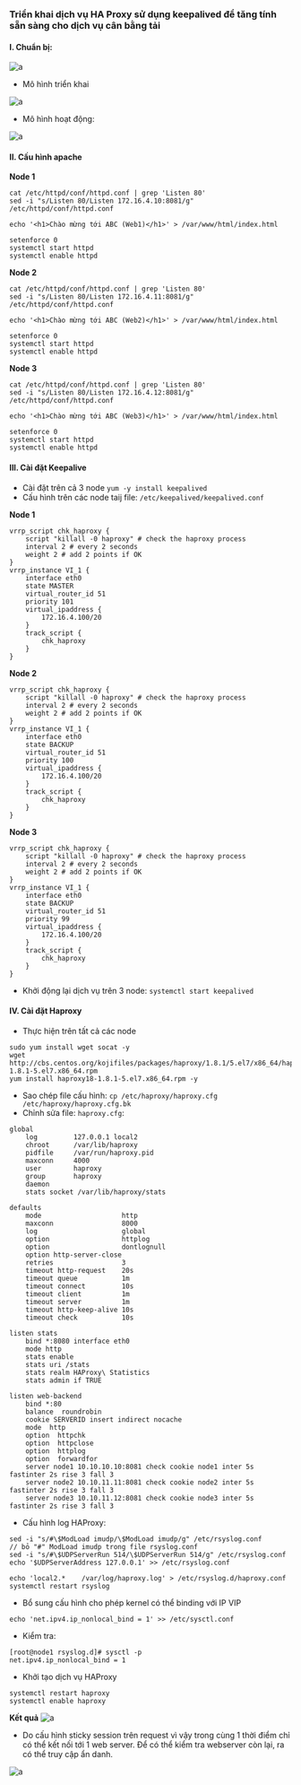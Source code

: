 ### Triển khai dịch vụ HA Proxy sử dụng keepalived để tăng tính sẵn sàng cho dịch vụ cân bằng tải

#### I. Chuẩn bị:

![a](https://f7-zpcloud.zdn.vn/6381282968876595732/8df278fe23dfe781bece.jpg)

- Mô hình triển khai

![a](https://f6-zpcloud.zdn.vn/2586232007661372173/4bf1a03e291fed41b40e.jpg)

- Mô hình hoạt động:

![a](https://f5-zpcloud.zdn.vn/8736146964245786753/f52661a8de891ad74398.jpg)

#### II. Cấu hình apache

**Node 1**
```
cat /etc/httpd/conf/httpd.conf | grep 'Listen 80'
sed -i "s/Listen 80/Listen 172.16.4.10:8081/g" /etc/httpd/conf/httpd.conf

echo '<h1>Chào mừng tới ABC (Web1)</h1>' > /var/www/html/index.html

setenforce 0
systemctl start httpd
systemctl enable httpd
```

**Node 2**
```
cat /etc/httpd/conf/httpd.conf | grep 'Listen 80'
sed -i "s/Listen 80/Listen 172.16.4.11:8081/g" /etc/httpd/conf/httpd.conf

echo '<h1>Chào mừng tới ABC (Web2)</h1>' > /var/www/html/index.html

setenforce 0
systemctl start httpd
systemctl enable httpd
```

**Node 3**
```
cat /etc/httpd/conf/httpd.conf | grep 'Listen 80'
sed -i "s/Listen 80/Listen 172.16.4.12:8081/g" /etc/httpd/conf/httpd.conf

echo '<h1>Chào mừng tới ABC (Web3)</h1>' > /var/www/html/index.html

setenforce 0
systemctl start httpd
systemctl enable httpd
```

#### III. Cài đặt Keepalive

- Cài đặt trên cả 3 node `yum -y install keepalived`
- Cấu hình trên các node taij file: `/etc/keepalived/keepalived.conf`

**Node 1**
```
vrrp_script chk_haproxy {
    script "killall -0 haproxy" # check the haproxy process
    interval 2 # every 2 seconds
    weight 2 # add 2 points if OK
}
vrrp_instance VI_1 {
    interface eth0
    state MASTER
    virtual_router_id 51
    priority 101
    virtual_ipaddress {
        172.16.4.100/20
    }
    track_script {
        chk_haproxy
    }
}
```

**Node 2**
```
vrrp_script chk_haproxy {
    script "killall -0 haproxy" # check the haproxy process
    interval 2 # every 2 seconds
    weight 2 # add 2 points if OK
}
vrrp_instance VI_1 {
    interface eth0
    state BACKUP
    virtual_router_id 51
    priority 100
    virtual_ipaddress {
        172.16.4.100/20
    }
    track_script {
        chk_haproxy
    }
}
```

**Node 3**
```
vrrp_script chk_haproxy {
    script "killall -0 haproxy" # check the haproxy process
    interval 2 # every 2 seconds
    weight 2 # add 2 points if OK
}
vrrp_instance VI_1 {
    interface eth0
    state BACKUP
    virtual_router_id 51
    priority 99
    virtual_ipaddress {
        172.16.4.100/20
    }
    track_script {
        chk_haproxy
    }
}
```

- Khởi động lại dịch vụ trên 3 node: `systemctl start keepalived`

#### IV. Cài đặt Haproxy

- Thực hiện trên tất cả các node

```
sudo yum install wget socat -y
wget http://cbs.centos.org/kojifiles/packages/haproxy/1.8.1/5.el7/x86_64/haproxy18-1.8.1-5.el7.x86_64.rpm 
yum install haproxy18-1.8.1-5.el7.x86_64.rpm -y
```

- Sao chép file cấu hình: `cp /etc/haproxy/haproxy.cfg /etc/haproxy/haproxy.cfg.bk`
- Chỉnh sửa file: `haproxy.cfg`:

```
global
    log         127.0.0.1 local2
    chroot      /var/lib/haproxy
    pidfile     /var/run/haproxy.pid
    maxconn     4000
    user        haproxy
    group       haproxy
    daemon
    stats socket /var/lib/haproxy/stats

defaults
    mode                    http
    maxconn                 8000
    log                     global
    option                  httplog
    option                  dontlognull
    option http-server-close
    retries                 3
    timeout http-request    20s
    timeout queue           1m
    timeout connect         10s
    timeout client          1m
    timeout server          1m
    timeout http-keep-alive 10s
    timeout check           10s

listen stats
    bind *:8080 interface eth0
    mode http
    stats enable
    stats uri /stats
    stats realm HAProxy\ Statistics
    stats admin if TRUE

listen web-backend
    bind *:80
    balance  roundrobin
    cookie SERVERID insert indirect nocache
    mode  http
    option  httpchk
    option  httpclose
    option  httplog
    option  forwardfor
    server node1 10.10.10.10:8081 check cookie node1 inter 5s fastinter 2s rise 3 fall 3
    server node2 10.10.11.11:8081 check cookie node2 inter 5s fastinter 2s rise 3 fall 3
    server node3 10.10.11.12:8081 check cookie node3 inter 5s fastinter 2s rise 3 fall 3
```

- Cấu hình log HAProxy:

```
sed -i "s/#\$ModLoad imudp/\$ModLoad imudp/g" /etc/rsyslog.conf                     // bỏ "#" ModLoad imudp trong file rsyslog.conf
sed -i "s/#\$UDPServerRun 514/\$UDPServerRun 514/g" /etc/rsyslog.conf
echo '$UDPServerAddress 127.0.0.1' >> /etc/rsyslog.conf

echo 'local2.*    /var/log/haproxy.log' > /etc/rsyslog.d/haproxy.conf
systemctl restart rsyslog
```

- Bổ sung cấu hình cho phép kernel có thể binding với IP VIP

```
echo 'net.ipv4.ip_nonlocal_bind = 1' >> /etc/sysctl.conf
```

- Kiểm tra:
```
[root@node1 rsyslog.d]# sysctl -p
net.ipv4.ip_nonlocal_bind = 1
```

- Khởi tạo dịch vụ HAProxy

```
systemctl restart haproxy
systemctl enable haproxy
```

**Kết quả**
![a](https://f7-zpcloud.zdn.vn/4523648027570904852/1765d173dd2a1a74433b.jpg)

- Do cấu hình sticky session trên request vì vậy trong cùng 1 thời điểm chỉ có thể kết nối tới 1 web server.
Để có thể kiểm tra webserver còn lại, ra có thể truy cập ẩn danh.

![a](https://f5-zpcloud.zdn.vn/6128680416116795925/13c79c60f03837666e29.jpg)